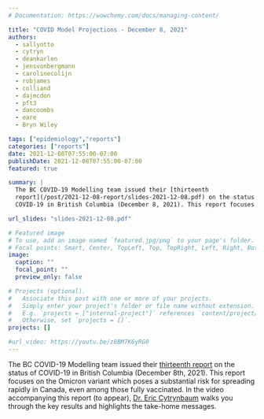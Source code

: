 ```yaml
---
# Documentation: https://wowchemy.com/docs/managing-content/

title: "COVID Model Projections - December 8, 2021"
authors:
  - sallyotto
  - cytryn
  - deankarlen
  - jensvonbergmann
  - carolinecolijn
  - robjames
  - colliand
  - dajmcdon
  - pft3
  - dancoombs
  - eare
  - Bryn Wiley

tags: ["epidemiology","reports"]
categories: ["reports"]
date: 2021-12-08T07:55:00-07:00
publishDate: 2021-12-08T07:55:00-07:00
featured: true

summary: |
  The BC COVID-19 Modelling team issued their [thirteenth
  report](/post/2021-12-08-report/slides-2021-12-08.pdf) on the status of
  COVID-19 in British Columbia (December 8, 2021). This report focuses on the Omicron variant which poses a substantial risk for spreading rapidly in Canada, even among those fully vaccinated.

url_slides: "slides-2021-12-08.pdf"

# Featured image
# To use, add an image named `featured.jpg/png` to your page's folder.
# Focal points: Smart, Center, TopLeft, Top, TopRight, Left, Right, BottomLeft, Bottom, BottomRight.
image:
  caption: ""
  focal_point: ""
  preview_only: false

# Projects (optional).
#   Associate this post with one or more of your projects.
#   Simply enter your project's folder or file name without extension.
#   E.g. `projects = ["internal-project"]` references `content/project/deep-learning/index.md`.
#   Otherwise, set `projects = []`.
projects: []

#url_video: https://youtu.be/z8BM7K6yRG0
---
```

The BC COVID-19 Modelling team issued their [thirteenth
report](slides-2021-12-08.pdf) on the status of COVID-19 in British Columbia
(December 8th, 2021). This report focuses on the Omicron variant which poses a
substantial risk for spreading rapidly in Canada, even among those fully
vaccinated. In the video accompanying this report (to appear), [Dr. Eric
Cytrynbaum](/authors/cytryn/) walks you through the key results and highlights
the take-home messages.
